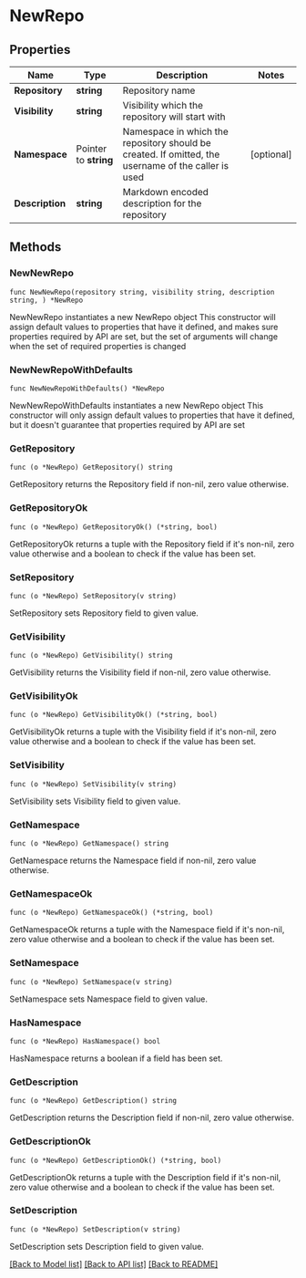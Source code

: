 # NewRepo

## Properties

Name | Type | Description | Notes
------------ | ------------- | ------------- | -------------
**Repository** | **string** | Repository name | 
**Visibility** | **string** | Visibility which the repository will start with | 
**Namespace** | Pointer to **string** | Namespace in which the repository should be created. If omitted, the username of the caller is used | [optional] 
**Description** | **string** | Markdown encoded description for the repository | 

## Methods

### NewNewRepo

`func NewNewRepo(repository string, visibility string, description string, ) *NewRepo`

NewNewRepo instantiates a new NewRepo object
This constructor will assign default values to properties that have it defined,
and makes sure properties required by API are set, but the set of arguments
will change when the set of required properties is changed

### NewNewRepoWithDefaults

`func NewNewRepoWithDefaults() *NewRepo`

NewNewRepoWithDefaults instantiates a new NewRepo object
This constructor will only assign default values to properties that have it defined,
but it doesn't guarantee that properties required by API are set

### GetRepository

`func (o *NewRepo) GetRepository() string`

GetRepository returns the Repository field if non-nil, zero value otherwise.

### GetRepositoryOk

`func (o *NewRepo) GetRepositoryOk() (*string, bool)`

GetRepositoryOk returns a tuple with the Repository field if it's non-nil, zero value otherwise
and a boolean to check if the value has been set.

### SetRepository

`func (o *NewRepo) SetRepository(v string)`

SetRepository sets Repository field to given value.


### GetVisibility

`func (o *NewRepo) GetVisibility() string`

GetVisibility returns the Visibility field if non-nil, zero value otherwise.

### GetVisibilityOk

`func (o *NewRepo) GetVisibilityOk() (*string, bool)`

GetVisibilityOk returns a tuple with the Visibility field if it's non-nil, zero value otherwise
and a boolean to check if the value has been set.

### SetVisibility

`func (o *NewRepo) SetVisibility(v string)`

SetVisibility sets Visibility field to given value.


### GetNamespace

`func (o *NewRepo) GetNamespace() string`

GetNamespace returns the Namespace field if non-nil, zero value otherwise.

### GetNamespaceOk

`func (o *NewRepo) GetNamespaceOk() (*string, bool)`

GetNamespaceOk returns a tuple with the Namespace field if it's non-nil, zero value otherwise
and a boolean to check if the value has been set.

### SetNamespace

`func (o *NewRepo) SetNamespace(v string)`

SetNamespace sets Namespace field to given value.

### HasNamespace

`func (o *NewRepo) HasNamespace() bool`

HasNamespace returns a boolean if a field has been set.

### GetDescription

`func (o *NewRepo) GetDescription() string`

GetDescription returns the Description field if non-nil, zero value otherwise.

### GetDescriptionOk

`func (o *NewRepo) GetDescriptionOk() (*string, bool)`

GetDescriptionOk returns a tuple with the Description field if it's non-nil, zero value otherwise
and a boolean to check if the value has been set.

### SetDescription

`func (o *NewRepo) SetDescription(v string)`

SetDescription sets Description field to given value.



[[Back to Model list]](../README.md#documentation-for-models) [[Back to API list]](../README.md#documentation-for-api-endpoints) [[Back to README]](../README.md)


